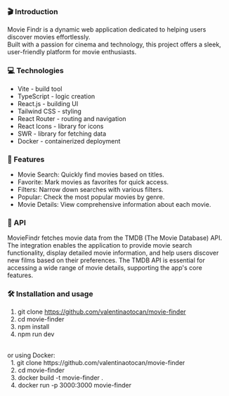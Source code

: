### 🎬 Introduction
Movie Findr is a dynamic web application dedicated to helping users discover movies effortlessly. 
<br />
Built with a passion for cinema and technology, this project offers a sleek, user-friendly platform for movie enthusiasts.

### 💻 Technologies
* Vite - build tool
* TypeScript - logic creation
* React.js - building UI
* Tailwind CSS - styling
* React Router - routing and navigation
* React Icons - library for icons
* SWR - library for fetching data
* Docker - containerized deployment


### 🌟 Features
* Movie Search: Quickly find movies based on titles.
* Favorite: Mark movies as favorites for quick access.
* Filters: Narrow down searches with various filters.
* Popular: Check the most popular movies by genre.
* Movie Details: View comprehensive information about each movie.

### 🔗 API
MovieFindr fetches movie data from the TMDB (The Movie Database) API. The integration enables the application to provide movie search functionality, display detailed movie information, and help users discover new films based on their preferences. The TMDB API is essential for accessing a wide range of movie details, supporting the app's core features.

### 🛠️ Installation and usage
1. git clone https://github.com/valentinaotocan/movie-finder
2. cd movie-finder
3. npm install
4. npm run dev 
<br />
or using Docker:  <br />
&nbsp 1. git clone https://github.com/valentinaotocan/movie-finder <br />
&nbsp 2. cd movie-finder <br />
&nbsp 3. docker build -t movie-finder . <br />
&nbsp 4. docker run -p 3000:3000 movie-finder
